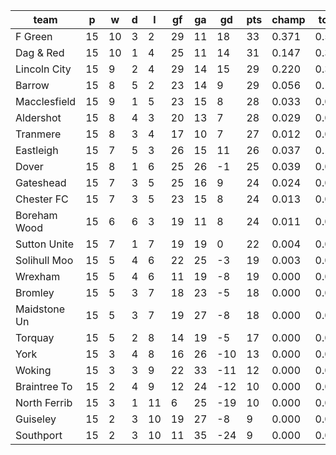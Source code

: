 |     team     | p  | w  | d | l  | gf | ga | gd  | pts | champ | top2  | top3  | top4  |  5-7  | bot4  | bot3  | bot2  |
|--------------|----|----|---|----|----|----|-----|-----|-------|-------|-------|-------|-------|-------|-------|-------|
| F Green      | 15 | 10 | 3 |  2 | 29 | 11 |  18 |  33 | 0.371 | 0.577 | 0.708 | 0.792 | 0.137 | 0.000 | 0.000 | 0.000|
| Dag & Red    | 15 | 10 | 1 |  4 | 25 | 11 |  14 |  31 | 0.147 | 0.300 | 0.432 | 0.551 | 0.230 | 0.000 | 0.000 | 0.000|
| Lincoln City | 15 |  9 | 2 |  4 | 29 | 14 |  15 |  29 | 0.220 | 0.398 | 0.534 | 0.646 | 0.199 | 0.000 | 0.000 | 0.000|
| Barrow       | 15 |  8 | 5 |  2 | 23 | 14 |   9 |  29 | 0.056 | 0.141 | 0.240 | 0.334 | 0.263 | 0.001 | 0.001 | 0.000|
| Macclesfield | 15 |  9 | 1 |  5 | 23 | 15 |   8 |  28 | 0.033 | 0.088 | 0.160 | 0.244 | 0.244 | 0.002 | 0.001 | 0.000|
| Aldershot    | 15 |  8 | 4 |  3 | 20 | 13 |   7 |  28 | 0.029 | 0.079 | 0.148 | 0.220 | 0.235 | 0.003 | 0.001 | 0.000|
| Tranmere     | 15 |  8 | 3 |  4 | 17 | 10 |   7 |  27 | 0.012 | 0.035 | 0.067 | 0.111 | 0.188 | 0.010 | 0.004 | 0.001|
| Eastleigh    | 15 |  7 | 5 |  3 | 26 | 15 |  11 |  26 | 0.037 | 0.104 | 0.179 | 0.257 | 0.257 | 0.002 | 0.001 | 0.000|
| Dover        | 15 |  8 | 1 |  6 | 25 | 26 |  -1 |  25 | 0.039 | 0.099 | 0.171 | 0.257 | 0.264 | 0.003 | 0.001 | 0.000|
| Gateshead    | 15 |  7 | 3 |  5 | 25 | 16 |   9 |  24 | 0.024 | 0.070 | 0.129 | 0.193 | 0.230 | 0.006 | 0.002 | 0.001|
| Chester FC   | 15 |  7 | 3 |  5 | 23 | 15 |   8 |  24 | 0.013 | 0.041 | 0.084 | 0.130 | 0.190 | 0.011 | 0.004 | 0.001|
| Boreham Wood | 15 |  6 | 6 |  3 | 19 | 11 |   8 |  24 | 0.011 | 0.034 | 0.072 | 0.119 | 0.185 | 0.010 | 0.004 | 0.001|
| Sutton Unite | 15 |  7 | 1 |  7 | 19 | 19 |   0 |  22 | 0.004 | 0.015 | 0.031 | 0.056 | 0.117 | 0.027 | 0.012 | 0.005|
| Solihull Moo | 15 |  5 | 4 |  6 | 22 | 25 |  -3 |  19 | 0.003 | 0.010 | 0.022 | 0.040 | 0.092 | 0.040 | 0.021 | 0.007|
| Wrexham      | 15 |  5 | 4 |  6 | 11 | 19 |  -8 |  19 | 0.000 | 0.001 | 0.002 | 0.005 | 0.020 | 0.188 | 0.109 | 0.055|
| Bromley      | 15 |  5 | 3 |  7 | 18 | 23 |  -5 |  18 | 0.000 | 0.002 | 0.008 | 0.017 | 0.047 | 0.089 | 0.048 | 0.022|
| Maidstone Un | 15 |  5 | 3 |  7 | 19 | 27 |  -8 |  18 | 0.000 | 0.003 | 0.007 | 0.016 | 0.046 | 0.097 | 0.051 | 0.024|
| Torquay      | 15 |  5 | 2 |  8 | 14 | 19 |  -5 |  17 | 0.000 | 0.001 | 0.002 | 0.005 | 0.024 | 0.169 | 0.098 | 0.046|
| York         | 15 |  3 | 4 |  8 | 16 | 26 | -10 |  13 | 0.000 | 0.000 | 0.001 | 0.002 | 0.006 | 0.345 | 0.229 | 0.126|
| Woking       | 15 |  3 | 3 |  9 | 22 | 33 | -11 |  12 | 0.000 | 0.001 | 0.003 | 0.006 | 0.023 | 0.193 | 0.114 | 0.056|
| Braintree To | 15 |  2 | 4 |  9 | 12 | 24 | -12 |  10 | 0.000 | 0.000 | 0.000 | 0.000 | 0.001 | 0.653 | 0.522 | 0.351|
| North Ferrib | 15 |  3 | 1 | 11 |  6 | 25 | -19 |  10 | 0.000 | 0.000 | 0.000 | 0.000 | 0.000 | 0.830 | 0.729 | 0.581|
| Guiseley     | 15 |  2 | 3 | 10 | 19 | 27 |  -8 |   9 | 0.000 | 0.000 | 0.000 | 0.000 | 0.002 | 0.598 | 0.454 | 0.298|
| Southport    | 15 |  2 | 3 | 10 | 11 | 35 | -24 |   9 | 0.000 | 0.000 | 0.000 | 0.000 | 0.000 | 0.722 | 0.595 | 0.423|
